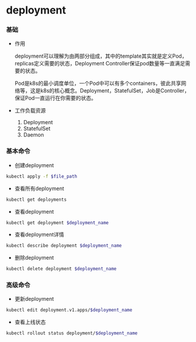 # deployment



### 基础

* 作用

  deployment可以理解为由两部分组成，其中的template其实就是定义Pod，replicas定义需要的状态，Deployment Controller保证pod数量等一直满足需要的状态。

  Pod是k8s的最小调度单位，一个Pod中可以有多个containers，彼此共享网络等，这是k8s的核心概念。Deployment，StatefulSet，Job是Controller，保证Pod一直运行在你需要的状态。

  

* 工作负载资源
  1. Deployment
  2. StatefulSet
  3. Daemon



### 基本命令

* 创建deployment

```bash
kubectl apply -f $file_path
```



* 查看所有deployment

```bash
kubectl get deployments
```



* 查看deployment

```bash
kubectl get deployment $deployment_name
```



* 查看deployment详情

```bash
kubectl describe deployment $deployment_name
```



* 删除deployment

```bash
kubectl delete deployment $deployment_name
```



### 高级命令

* 更新deployment

```bash
kubectl edit deployment.v1.apps/$deployment_name
```



* 查看上线状态

```bash
kubectl rollout status deployment/$deployment_name
```

